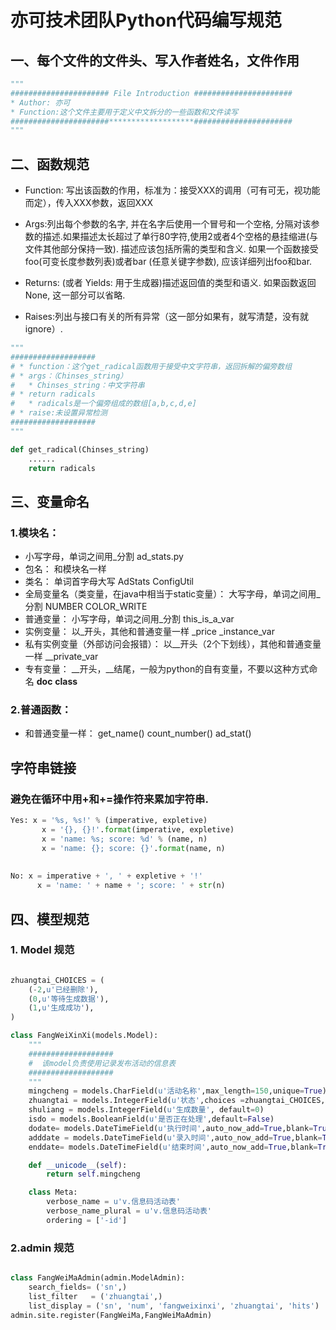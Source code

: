 # 亦可技术团队Python代码编写规范

##  一、每个文件的文件头、写入作者姓名，文件作用
```python
"""
###################### File Introduction ######################
* Author: 亦可
* Function:这个文件主要用于定义中文拆分的一些函数和文件读写
######################*******************######################
"""
```

## 二、函数规范

* Function: 写出该函数的作用，标准为：接受XXX的调用（可有可无，视功能而定），传入XXX参数，返回XXX

* Args:列出每个参数的名字, 并在名字后使用一个冒号和一个空格, 分隔对该参数的描述.如果描述太长超过了单行80字符,使用2或者4个空格的悬挂缩进(与文件其他部分保持一致). 描述应该包括所需的类型和含义. 如果一个函数接受foo(可变长度参数列表)或者bar (任意关键字参数), 应该详细列出foo和bar.

* Returns: (或者 Yields: 用于生成器)描述返回值的类型和语义. 如果函数返回None, 这一部分可以省略.

* Raises:列出与接口有关的所有异常（这一部分如果有，就写清楚，没有就ignore）.

```python
"""
###################
# * function：这个get_radical函数用于接受中文字符串，返回拆解的偏旁数组
# * args：（Chinses_string）
#   * Chinses_string：中文字符串
# * return radicals
#   * radicals是一个偏旁组成的数组[a,b,c,d,e]
# * raise:未设置异常检测
###################
"""

def get_radical(Chinses_string)
    ......
    return radicals
```


## 三、变量命名
### 1.模块名： 
* 小写字母，单词之间用_分割  ad_stats.py 
* 包名： 和模块名一样 
* 类名： 单词首字母大写 AdStats  ConfigUtil 
* 全局变量名（类变量，在java中相当于static变量）： 大写字母，单词之间用_分割  NUMBER COLOR_WRITE 
* 普通变量： 小写字母，单词之间用_分割  this_is_a_var 
* 实例变量： 以_开头，其他和普通变量一样 _price    _instance_var 
* 私有实例变量（外部访问会报错）：  以__开头（2个下划线），其他和普通变量一样  __private_var 
* 专有变量： __开头，__结尾，一般为python的自有变量，不要以这种方式命名 __doc__  __class__ 

### 2.普通函数： 
* 和普通变量一样： get_name() count_number() ad_stat() 


## 字符串链接
### 避免在循环中用+和+=操作符来累加字符串.
```python
Yes: x = '%s, %s!' % (imperative, expletive)
       x = '{}, {}!'.format(imperative, expletive)
       x = 'name: %s; score: %d' % (name, n)
       x = 'name: {}; score: {}'.format(name, n)
     
 
No: x = imperative + ', ' + expletive + '!'
      x = 'name: ' + name + '; score: ' + str(n)
```

## 四、模型规范

### 1. Model 规范
```python

zhuangtai_CHOICES = (
    (-2,u'已经删除'),
    (0,u'等待生成数据'),
    (1,u'生成成功'),
)

class FangWeiXinXi(models.Model):
    """
    ###################
    #  该model负责使用记录发布活动的信息表
    ###################
    """
    mingcheng = models.CharField(u'活动名称',max_length=150,unique=True)
    zhuangtai = models.IntegerField(u'状态',choices =zhuangtai_CHOICES, default=0)
    shuliang = models.IntegerField(u'生成数量', default=0)
    isdo = models.BooleanField(u'是否正在处理',default=False)
    dodate= models.DateTimeField(u'执行时间',auto_now_add=True,blank=True,null=True)
    adddate = models.DateTimeField(u'录入时间',auto_now_add=True,blank=True)
    enddate= models.DateTimeField(u'结束时间',auto_now_add=True,blank=True,null=True)

    def __unicode__(self):
        return self.mingcheng

    class Meta:
        verbose_name = u'v.信息码活动表'
        verbose_name_plural = u'v.信息码活动表'
        ordering = ['-id']

```

### 2.admin 规范
```python

class FangWeiMaAdmin(admin.ModelAdmin):
    search_fields= ('sn',)
    list_filter   = ('zhuangtai',)
    list_display = ('sn', 'num', 'fangweixinxi', 'zhuangtai', 'hits')
admin.site.register(FangWeiMa,FangWeiMaAdmin)

```

